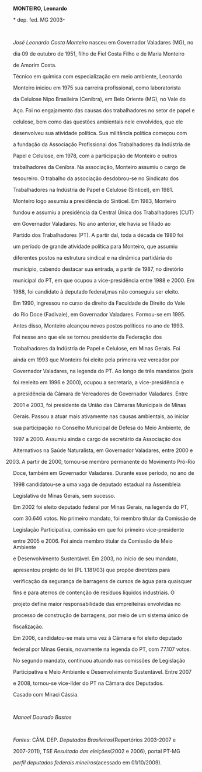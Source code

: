 **MONTEIRO, Leonardo**



\* dep. fed. MG 2003-



 



*José Leonardo Costa Monteiro* nasceu em Governador Valadares (MG), no

dia 09 de outubro de 1951, filho de Fiel Costa Filho e de Maria Monteiro

de Amorim Costa.



Técnico em química com especialização em meio ambiente, Leonardo

Monteiro iniciou em 1975 sua carreira profissional, como laboratorista

da Celulose Nipo Brasileira (Cenibra), em Belo Oriente (MG), no Vale do

Aço. Foi no engajamento das causas dos trabalhadores no setor de papel e

celulose, bem como das questões ambientais nele envolvidos, que ele

desenvolveu sua atividade política. Sua militância política começou com

a fundação da Associação Profissional dos Trabalhadores da Indústria de

Papel e Celulose, em 1978, com a participação de Monteiro e outros

trabalhadores da Cenibra. Na associação, Monteiro assumiu o cargo de

tesoureiro. O trabalho da associação desdobrou-se no Sindicato dos

Trabalhadores na Indústria de Papel e Celulose (Sinticel), em 1981.

Monteiro logo assumiu a presidência do Sinticel. Em 1983, Monteiro

fundou e assumiu a presidência da Central Única dos Trabalhadores (CUT)

em Governador Valadares. No ano anterior, ele havia se filiado ao

Partido dos Trabalhadores (PT). A partir daí, toda a década de 1980 foi

um período de grande atividade política para Monteiro, que assumiu

diferentes postos na estrutura sindical e na dinâmica partidária do

município, cabendo destacar sua entrada, a partir de 1987, no diretório

municipal do PT, em que ocupou a vice-presidência entre 1988 e 2000. Em

1988, foi candidato à deputado federal,mas não conseguiu ser eleito.



Em 1990, ingressou no curso de direito da Faculdade de Direito do Vale

do Rio Doce (Fadivale), em Governador Valadares. Formou-se em 1995.

Antes disso, Monteiro alcançou novos postos políticos no ano de 1993.

Foi nesse ano que ele se tornou presidente da Federação dos

Trabalhadores da Indústria de Papel e Celulose, em Minas Gerais. Foi

ainda em 1993 que Monteiro foi eleito pela primeira vez vereador por

Governador Valadares, na legenda do PT. Ao longo de três mandatos (pois

foi reeleito em 1996 e 2000), ocupou a secretaria, a vice-presidência e

a presidência da Câmara de Vereadores de Governador Valadares. Entre

2001 e 2003, foi presidente da União das Câmaras Municipais de Minas

Gerais. Passou a atuar mais ativamente nas causas ambientais, ao iniciar

sua participação no Conselho Municipal de Defesa do Meio Ambiente, de

1997 a 2000. Assumiu ainda o cargo de secretário da Associação dos

Alternativos na Saúde Naturalista, em Governador Valadares, entre 2000 e

2003. A partir de 2000, tornou-se membro permanente do Movimento Pró-Rio

Doce, também em Governador Valadares. Durante esse período, no ano de

1998 candidatou-se a uma vaga de deputado estadual na Assembleia

Legislativa de Minas Gerais, sem sucesso.



Em 2002 foi eleito deputado federal por Minas Gerais, na legenda do PT,

com 30.646 votos. No primeiro mandato, foi membro titular da Comissão de

Legislação Participativa, comissão em que foi primeiro vice-presidente

entre 2005 e 2006. Foi ainda membro titular da Comissão de Meio Ambiente

e Desenvolvimento Sustentável. Em 2003, no início de seu mandato,

apresentou projeto de lei (PL 1.181/03) que propõe diretrizes para

verificação da segurança de barragens de cursos de água para quaisquer

fins e para aterros de contenção de resíduos líquidos industriais. O

projeto define maior responsabilidade das empreiteiras envolvidas no

processo de construção de barragens, por meio de um sistema único de

fiscalização.



Em 2006, candidatou-se mais uma vez à Câmara e foi eleito deputado

federal por Minas Gerais, novamente na legenda do PT, com 77.107 votos.

No segundo mandato, continuou atuando nas comissões de Legislação

Participativa e Meio Ambiente e Desenvolvimento Sustentável. Entre 2007

e 2008, tornou-se vice-líder do PT na Câmara dos Deputados.



Casado com Miraci Cássia.



 



*Manoel Dourado Bastos*



 



*Fontes*: CÂM. DEP. *Deputados Brasileiros*(Repertórios 2003-2007 e

2007-2011), TSE *Resultado das eleições*(2002 e 2006), portal PT-MG

*perfil deputados federais mineiros*(acessado em 01/10/2009).


